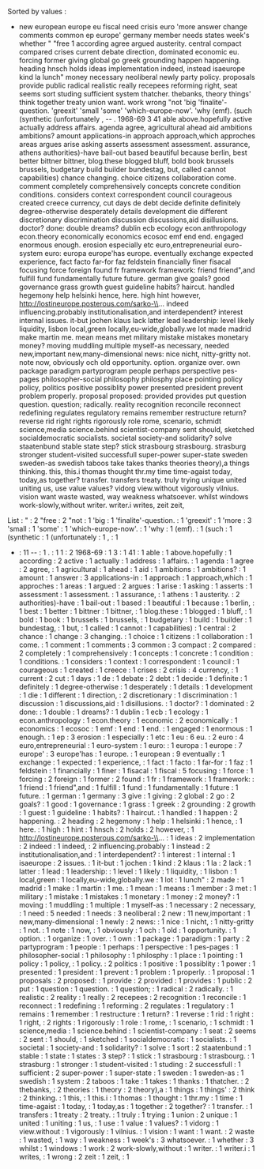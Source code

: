 Sorted by values :
- new european europe eu fiscal need crisis euro 'more answer change comments common ep europe' germany member needs states week's whether " "free 1 according agree argued austerity. central compact compared crises current debate direction, dominated economic eu. forcing former giving global go greek grounding happen happening. heading hnsch holds ideas implementation indeed, instead isaeurope kind la lunch" money necessary neoliberal newly party policy. proposals provide public radical realistic really recepees reforming right, seat seems sort studing sufficient system thatcher. thebanks, theory things' think together treaty union want. work wrong "not 'big 'finalite'-question. 'greexit' 'small 'some' 'which-europe-now'. 'why (emf). (such (synthetic (unfortunately , -- . 1968-69 3 41 able above.hopefully active actually address affairs. agenda agree, agricultural ahead aid ambitions ambitions? amount applications-in approach approach,which approches areas argues arise asking asserts assessment assessment. assurance, athens authorities)-have bail-out based beautiful because berlin, best better bittner bittner, blog.these blogged bluff, bold book brussels brussels, budgetary build builder bundestag, but, called cannot capabilities) chance changing. choice citizens collaboration come. comment completely comprehensively concepts concrete condition conditions. considers context correspondent council courageous created creece currency, cut days de debt decide definite definitely degree-otherwise desperately details development die different discretionary discrimination discussion discussions,aid disillusions. doctor? done: double dreams? dublin ecb ecology econ.anthropology econ.theory economically economics ecosoc emf end end. engaged enormous enough. erosion especially etc euro,entrepreneurial euro-system euro: europa europe'has europe. eventually exchange expected experience, fact facto far-for faz feldstein financially finer fisacal focusing force foreign found fr framework framework: friend friend",and fulfill fund fundamentally future future. german give goals? good governance grass growth guest guideline habits? haircut. handled hegemony help helsinki hence, here. high hint however, http://lostineurope.posterous.com/sarko-\\... indeed influencing.probably institutionalisation,and interdependent? interest internal issues. it-but jochen klaus lack latter lead leadership: level likely liquidity, lisbon local,green locally,eu-wide,globally.we lot made madrid make martin me. mean means met military mistake mistakes monetary money? moving muddling multiple myself-as necessary, needed new,important new,many-dimensional news: nice nicht, nitty-gritty not. note now, obviously och old opportunity. option. organize over. own package paradigm partyprogram people perhaps perspective pes-pages philosopher-social philosophy philosphy place pointing policy policy, politics positive possiblity power presented president prevent problem properly. proposal proposed: provided provides put question question. question; radically. reality recognition reconcile reconnect redefining regulates regulatory remains remember restructure return? reverse rid right rights rigorously role rome, scenario, schmidt science,media science.behind scientist-company sent should, sketched socialdemocratic socialists. societal society-and solidarity? solve staatenbund stable state step? stick strasbourg strasbourg. strasburg stronger student-visited successfull super-power super-state sweden sweden-as swedish taboos take takes thanks theories theory),a things thinking. this, this.i thomas thought thr.my time time-agaist today, today,as together? transfer. transfers treaty. truly trying unique united uniting us, use value values? vidorg view.without vigorously vilnius. vision want waste wasted, way weakness whatsoever. whilst windows work-slowly,without writer. writer.i writes, zeit zeit, 

List :
" : 2
"free : 2
"not : 1
'big : 1
'finalite'-question. : 1
'greexit' : 1
'more : 3
'small : 1
'some' : 1
'which-europe-now'. : 1
'why : 1
(emf). : 1
(such : 1
(synthetic : 1
(unfortunately : 1
, : 1
- : 11
-- : 1
. : 1
1 : 2
1968-69 : 1
3 : 1
41 : 1
able : 1
above.hopefully : 1
according : 2
active : 1
actually : 1
address : 1
affairs. : 1
agenda : 1
agree : 2
agree, : 1
agricultural : 1
ahead : 1
aid : 1
ambitions : 1
ambitions? : 1
amount : 1
answer : 3
applications-in : 1
approach : 1
approach,which : 1
approches : 1
areas : 1
argued : 2
argues : 1
arise : 1
asking : 1
asserts : 1
assessment : 1
assessment. : 1
assurance, : 1
athens : 1
austerity. : 2
authorities)-have : 1
bail-out : 1
based : 1
beautiful : 1
because : 1
berlin, : 1
best : 1
better : 1
bittner : 1
bittner, : 1
blog.these : 1
blogged : 1
bluff, : 1
bold : 1
book : 1
brussels : 1
brussels, : 1
budgetary : 1
build : 1
builder : 1
bundestag, : 1
but, : 1
called : 1
cannot : 1
capabilities) : 1
central : 2
chance : 1
change : 3
changing. : 1
choice : 1
citizens : 1
collaboration : 1
come. : 1
comment : 1
comments : 3
common : 3
compact : 2
compared : 2
completely : 1
comprehensively : 1
concepts : 1
concrete : 1
condition : 1
conditions. : 1
considers : 1
context : 1
correspondent : 1
council : 1
courageous : 1
created : 1
creece : 1
crises : 2
crisis : 4
currency, : 1
current : 2
cut : 1
days : 1
de : 1
debate : 2
debt : 1
decide : 1
definite : 1
definitely : 1
degree-otherwise : 1
desperately : 1
details : 1
development : 1
die : 1
different : 1
direction, : 2
discretionary : 1
discrimination : 1
discussion : 1
discussions,aid : 1
disillusions. : 1
doctor? : 1
dominated : 2
done: : 1
double : 1
dreams? : 1
dublin : 1
ecb : 1
ecology : 1
econ.anthropology : 1
econ.theory : 1
economic : 2
economically : 1
economics : 1
ecosoc : 1
emf : 1
end : 1
end. : 1
engaged : 1
enormous : 1
enough. : 1
ep : 3
erosion : 1
especially : 1
etc : 1
eu : 6
eu. : 2
euro : 4
euro,entrepreneurial : 1
euro-system : 1
euro: : 1
europa : 1
europe : 7
europe' : 3
europe'has : 1
europe. : 1
european : 9
eventually : 1
exchange : 1
expected : 1
experience, : 1
fact : 1
facto : 1
far-for : 1
faz : 1
feldstein : 1
financially : 1
finer : 1
fisacal : 1
fiscal : 5
focusing : 1
force : 1
forcing : 2
foreign : 1
former : 2
found : 1
fr : 1
framework : 1
framework: : 1
friend : 1
friend",and : 1
fulfill : 1
fund : 1
fundamentally : 1
future : 1
future. : 1
german : 1
germany : 3
give : 1
giving : 2
global : 2
go : 2
goals? : 1
good : 1
governance : 1
grass : 1
greek : 2
grounding : 2
growth : 1
guest : 1
guideline : 1
habits? : 1
haircut. : 1
handled : 1
happen : 2
happening. : 2
heading : 2
hegemony : 1
help : 1
helsinki : 1
hence, : 1
here. : 1
high : 1
hint : 1
hnsch : 2
holds : 2
however, : 1
http://lostineurope.posterous.com/sarko-\\... : 1
ideas : 2
implementation : 2
indeed : 1
indeed, : 2
influencing.probably : 1
instead : 2
institutionalisation,and : 1
interdependent? : 1
interest : 1
internal : 1
isaeurope : 2
issues. : 1
it-but : 1
jochen : 1
kind : 2
klaus : 1
la : 2
lack : 1
latter : 1
lead : 1
leadership: : 1
level : 1
likely : 1
liquidity, : 1
lisbon : 1
local,green : 1
locally,eu-wide,globally.we : 1
lot : 1
lunch" : 2
made : 1
madrid : 1
make : 1
martin : 1
me. : 1
mean : 1
means : 1
member : 3
met : 1
military : 1
mistake : 1
mistakes : 1
monetary : 1
money : 2
money? : 1
moving : 1
muddling : 1
multiple : 1
myself-as : 1
necessary : 2
necessary, : 1
need : 5
needed : 1
needs : 3
neoliberal : 2
new : 11
new,important : 1
new,many-dimensional : 1
newly : 2
news: : 1
nice : 1
nicht, : 1
nitty-gritty : 1
not. : 1
note : 1
now, : 1
obviously : 1
och : 1
old : 1
opportunity. : 1
option. : 1
organize : 1
over. : 1
own : 1
package : 1
paradigm : 1
party : 2
partyprogram : 1
people : 1
perhaps : 1
perspective : 1
pes-pages : 1
philosopher-social : 1
philosophy : 1
philosphy : 1
place : 1
pointing : 1
policy : 1
policy, : 1
policy. : 2
politics : 1
positive : 1
possiblity : 1
power : 1
presented : 1
president : 1
prevent : 1
problem : 1
properly. : 1
proposal : 1
proposals : 2
proposed: : 1
provide : 2
provided : 1
provides : 1
public : 2
put : 1
question : 1
question. : 1
question; : 1
radical : 2
radically. : 1
realistic : 2
reality : 1
really : 2
recepees : 2
recognition : 1
reconcile : 1
reconnect : 1
redefining : 1
reforming : 2
regulates : 1
regulatory : 1
remains : 1
remember : 1
restructure : 1
return? : 1
reverse : 1
rid : 1
right : 1
right, : 2
rights : 1
rigorously : 1
role : 1
rome, : 1
scenario, : 1
schmidt : 1
science,media : 1
science.behind : 1
scientist-company : 1
seat : 2
seems : 2
sent : 1
should, : 1
sketched : 1
socialdemocratic : 1
socialists. : 1
societal : 1
society-and : 1
solidarity? : 1
solve : 1
sort : 2
staatenbund : 1
stable : 1
state : 1
states : 3
step? : 1
stick : 1
strasbourg : 1
strasbourg. : 1
strasburg : 1
stronger : 1
student-visited : 1
studing : 2
successfull : 1
sufficient : 2
super-power : 1
super-state : 1
sweden : 1
sweden-as : 1
swedish : 1
system : 2
taboos : 1
take : 1
takes : 1
thanks : 1
thatcher. : 2
thebanks, : 2
theories : 1
theory : 2
theory),a : 1
things : 1
things' : 2
think : 2
thinking. : 1
this, : 1
this.i : 1
thomas : 1
thought : 1
thr.my : 1
time : 1
time-agaist : 1
today, : 1
today,as : 1
together : 2
together? : 1
transfer. : 1
transfers : 1
treaty : 2
treaty. : 1
truly : 1
trying : 1
union : 2
unique : 1
united : 1
uniting : 1
us, : 1
use : 1
value : 1
values? : 1
vidorg : 1
view.without : 1
vigorously : 1
vilnius. : 1
vision : 1
want : 1
want. : 2
waste : 1
wasted, : 1
way : 1
weakness : 1
week's : 3
whatsoever. : 1
whether : 3
whilst : 1
windows : 1
work : 2
work-slowly,without : 1
writer. : 1
writer.i : 1
writes, : 1
wrong : 2
zeit : 1
zeit, : 1
